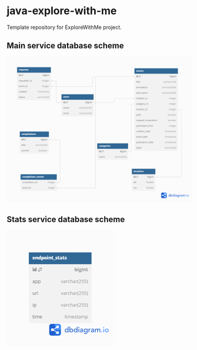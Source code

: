 # java-explore-with-me

Template repository for ExploreWithMe project.

## Main service database scheme

![DB Scheme.](img/Main_ER_diagram.png)

## Stats service database scheme

![DB Scheme.](img/Stats_ER_diagram.png)